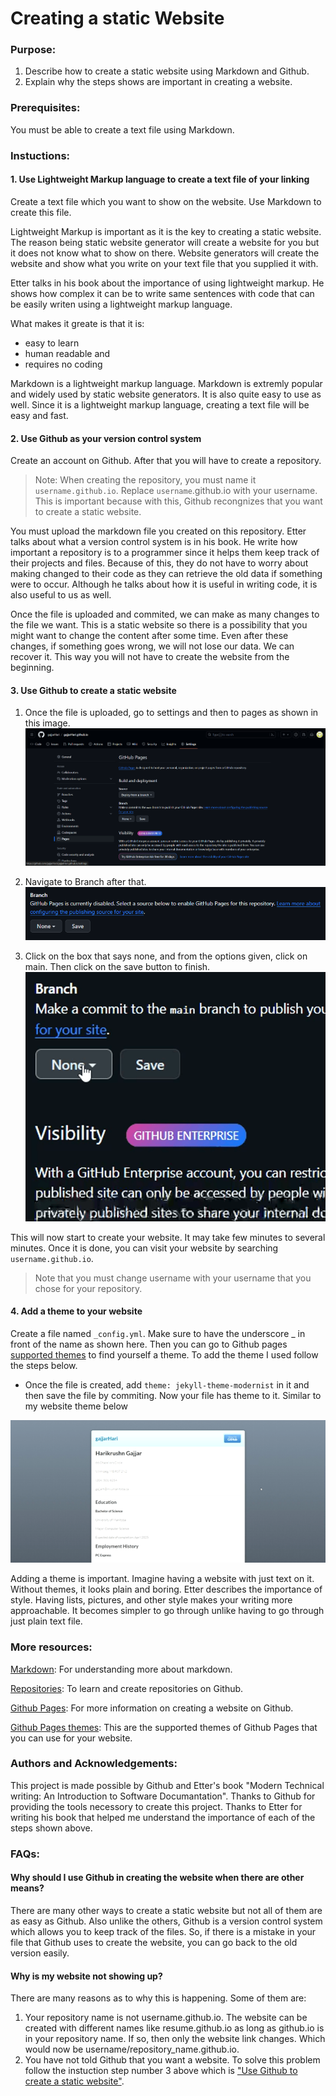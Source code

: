 # Creating a static Website
### Purpose:
1. Describe how to create a static website using Markdown and Github.
2. Explain why the steps shows are important in creating a website.
### Prerequisites:
You must be able to create a text file using Markdown.
### Instuctions:

#### 1. Use Lightweight Markup language to create a text file of your linking
Create a text file which you want to show on the website. Use Markdown to create this file.

Lightweight Markup is important as it is the key to creating a static website. The reason being static website generator will create a website for you but it does not know what to show on there. Website generators will create the website and show what you write on your text file that you supplied it with.

Etter talks in his book about the importance of using lightweight markup. He shows how complex it can be to write same sentences with code that can be easily writen using a lightweight markup language.

What makes it greate is that it is: 

* easy to learn
* human readable and
* requires no coding

Markdown is a lightweight markup language. Markdown is extremly popular and widely used by static website generators. It is also quite easy to use as well. Since it is a lightweight markup language, creating a text file will be easy and fast.

#### 2. Use Github as your version control system

Create an account on Github. After that you will have to create a repository.

> Note:   When creating the repository, you must name it ```username.github.io```. Replace ```username```.github.io with your username. This is important because with this, Github recongnizes that you want to create a static website.

You must upload the markdown file you created on this repository. Etter talks about what a version control system is in his book. He write how important a repository is to a programmer since it helps them keep track of their projects and files. Because of this, they do not have to worry about making changed to their code as they can retrieve the old data if something were to occur. Although he talks about how it is useful in writing code, it is also useful to us as well.

Once the file is uploaded and commited, we can make as many changes to the file we want. This is a static website so there is a possibility that you might want to change the content after some time. Even after these changes, if something goes wrong, we will not lose our data. We can recover it. This way you will not have to create the website from the beginning.

#### 3. Use Github to create a static website

 1. Once the file is uploaded, go to settings and then to pages as shown in this image.
    ![](files_for_README/Twelth.png)

 3. Navigate to Branch after that.
    ![](files_for_README/TwelthBox.png)

 5. Click on the box that says none, and from the options given, click on main. Then click on the save button to finish.
    ![](files_for_README/gif_me.gif)

This will now start to create your website. It may take few minutes to several minutes. Once it is done, you can visit your website by searching ```username.github.io```.
> Note that you must change username with your username that you chose for your repository.


#### 4. Add a theme to your website
Create a file named ```_config.yml```. Make sure to have the underscore _ in front of the name as shown here. Then you can go to Github pages [supported themes](https://pages.github.com/themes/) to find yourself a theme. To add the theme I used follow the steps below.

 * Once the file is created, add ```theme: jekyll-theme-modernist``` in it and then save the file by commiting. Now your file has theme to it. Similar to my website theme below

![](files_for_README/GIFMaker_me.gif)

Adding a theme is important. Imagine having a website with just text on it. Without themes, it looks plain and boring. Etter describes the importance of style. Having lists, pictures, and other style makes your writing more approachable. It becomes simpler to go through unlike having to go through just plain text file.


### More resources:
[Markdown](https://commonmark.org/help/tutorial/): For understanding more about markdown.

[Repositories](https://docs.github.com/en/repositories/creating-and-managing-repositories/quickstart-for-repositories): To learn and create repositories on Github.

[Github Pages](https://docs.github.com/en/pages/getting-started-with-github-pages/creating-a-github-pages-site): For more information on creating a website on Github.

[Github Pages themes](https://docs.github.com/en/pages/setting-up-a-github-pages-site-with-jekyll/adding-a-theme-to-your-github-pages-site-using-jekyll): This are the supported themes of Github Pages that you can use for your website.


### Authors and Acknowledgements:
This project is made possible by Github and Etter's book "Modern Technical writing: An Introduction to Software Documantation". Thanks to Github for providing the tools necessory to create this project. Thanks to Etter for writing his book that helped me understand the importance of each of the steps shown above.

### FAQs:
#### Why should I use Github in creating the website when there are other means?

There are many other ways to create a static website but not all of them are as easy as Github. Also unlike the others, Github is a version control system which allows you to keep track of the files. So, if there is a mistake in your file that Github uses to create the website, you can go back to the old version easily.

#### Why is my website not showing up?

There are many reasons as to why this is happening. Some of them are:
    
1. Your repository name is not username.github.io. The website can be created with different names like resume.github.io as long as github.io is in your repository name. If so, then only the website link changes. Which would now be username/repository_name.github.io.
2. You have not told Github that you want a website. To solve this problem follow the instuction step number 3 above which is ["Use Github to create a static website"](#3-use-github-to-create-a-static-website).
